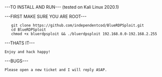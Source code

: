   ---TO INSTALL AND RUN--- (tested on Kali Linux 2020.1)

  ---FIRST MAKE SURE YOU ARE ROOT---

       git clone https://github.com/independentcod/BlueRDPSploit.git
       cd BlueRDPSploit
       chmod +x bluerdpsploit && ./bluerdpsploit 192.168.0.0-192.168.2.255

  ---THATS IT---

    Enjoy and hack happy!


  ---BUGS---

    Please open a new ticket and I will reply ASAP.
